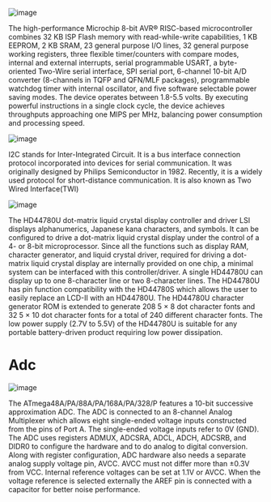 
![image](https://user-images.githubusercontent.com/62556829/144381745-4291a511-07e6-4c4f-8a6f-76160f752b44.png)

The high-performance Microchip 8-bit AVR® RISC-based microcontroller combines 32 KB ISP Flash memory with read-while-write capabilities, 1 KB EEPROM, 2 KB SRAM, 23 general purpose I/O lines, 32 general purpose working registers, three flexible timer/counters with compare modes, internal and external interrupts, serial programmable USART, a byte-oriented Two-Wire serial interface, SPI serial port, 6-channel 10-bit A/D converter (8-channels in TQFP and QFN/MLF packages), programmable watchdog timer with internal oscillator, and five software selectable power saving modes. The device operates between 1.8-5.5 volts.
By executing powerful instructions in a single clock cycle, the device achieves throughputs approaching one MIPS per MHz, balancing power consumption and processing speed.
 


![image](https://user-images.githubusercontent.com/62556829/144382357-3dc3127f-27ac-4f41-9d96-1b75d56406d5.png)

I2C stands for Inter-Integrated Circuit. It is a bus interface connection protocol incorporated into devices for serial communication. It was originally designed by Philips Semiconductor in 1982. Recently, it is a widely used protocol for short-distance communication. It is also known as Two Wired Interface(TWI)



![image](https://user-images.githubusercontent.com/62556829/144382685-bb88b6e6-ffef-4c72-b8bd-9d69eadf4aa3.png)

The HD44780U dot-matrix liquid crystal display controller and driver LSI displays alphanumerics,
Japanese kana characters, and symbols. It can be configured to drive a dot-matrix liquid crystal display
under the control of a 4- or 8-bit microprocessor. Since all the functions such as display RAM, character
generator, and liquid crystal driver, required for driving a dot-matrix liquid crystal display are internally
provided on one chip, a minimal system can be interfaced with this controller/driver.
A single HD44780U can display up to one 8-character line or two 8-character lines.
The HD44780U has pin function compatibility with the HD44780S which allows the user to easily replace
an LCD-II with an HD44780U. The HD44780U character generator ROM is extended to generate 208 5 ×
8 dot character fonts and 32 5 × 10 dot character fonts for a total of 240 different character fonts.
The low power supply (2.7V to 5.5V) of the HD44780U is suitable for any portable battery-driven product
requiring low power dissipation.


# Adc

![image](https://user-images.githubusercontent.com/62556829/144383754-6aa57e02-6359-4a3d-a13e-2f8854757d8e.png)


The ATmega48A/PA/88A/PA/168A/PA/328/P features a 10-bit successive approximation ADC. The ADC is connected to an 8-channel Analog Multiplexer which allows eight single-ended voltage inputs constructed from the pins of Port A. The single-ended voltage inputs refer to 0V (GND).
The ADC uses registers ADMUX, ADCSRA, ADCL, ADCH, ADCSRB, and DIDR0 to configure the hardware and to do analog to digital conversion. Along with register configuration, ADC hardware also needs a separate analog supply voltage pin, AVCC. AVCC must not differ more than ±0.3V from VCC. Internal reference voltages can be set at 1.1V or AVCC. When the voltage reference is selected externally the AREF pin is connected with a capacitor for better noise performance.


